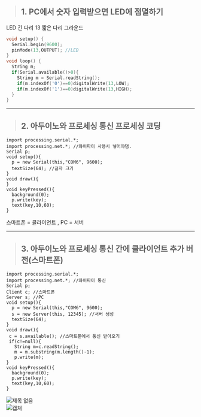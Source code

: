 > ## 1. PC에서 숫자 입력받으면 LED에 점멸하기    
LED 긴 다리 13 짧은 다리 그라운드

```c
void setup() {
  Serial.begin(9600);
  pinMode(13,OUTPUT); //LED
}
void loop() {
  String m;
  if(Serial.available()>0){
    String m = Serial.readString();
    if(m.indexOf('0')==0)digitalWrite(13,LOW);
    if(m.indexOf('1')==0)digitalWrite(13,HIGH);
  }
}
```  
* * *  
> ## 2. 아두이노와 프로세싱 통신 프로세싱 코딩  
```Processing
import processing.serial.*;
import processing.net.*; //와이파이 사용시 넣어야댐. 
Serial p;
void setup(){
  p = new Serial(this,"COM6", 9600);
  textSize(64); //글자 크기
}
void draw(){
}
void keyPressed(){
  background(0);
  p.write(key);
  text(key,10,60);
}
```  
스마트폰 = 클라이언트 , PC = 서버  
* * *  
> ## 3. 아두이노와 프로세싱 통신 간에 클라이언트 추가 버전(스마트폰)  
```Processing
import processing.serial.*;
import processing.net.*; //와이파이 통신
Serial p;
Client c; //스마트폰
Server s; //PC
void setup(){
  p = new Serial(this,"COM6", 9600);
  s = new Server(this, 12345); //서버 생성
  textSize(64);
}
void draw(){
 c = s.available(); //스마트폰에서 통신 받아오기
 if(c!=null){
   String m=c.readString();
   m = m.substring(m.length()-1);
   p.write(m);
}
void keyPressed(){
  background(0);
  p.write(key);
  text(key,10,60);
}
```  
![제목 없음](https://user-images.githubusercontent.com/50895677/68105338-814fb900-ff21-11e9-98a6-b3aec945c099.png)  
![캡처](https://user-images.githubusercontent.com/50895677/68105343-83b21300-ff21-11e9-92fd-dc10c258d6cc.PNG)

